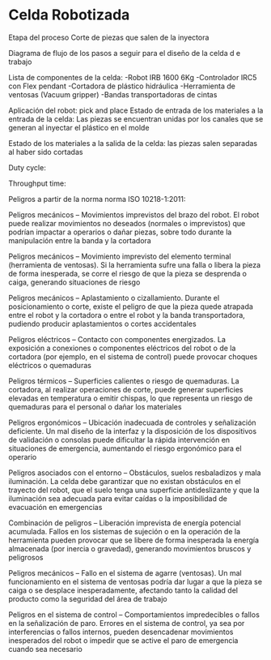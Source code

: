 # Celda Robotizada

Etapa del proceso
Corte de piezas que salen de la inyectora

Diagrama de flujo de los pasos a seguir para el diseño de la celda d e trabajo

Lista de componentes de la celda:
-Robot IRB 1600 6Kg
-Controlador IRC5 con Flex pendant
-Cortadora de plástico hidráulica
-Herramienta de ventosas  (Vacuum gripper)
-Bandas transportadoras de cintas

Aplicación del robot: pick and place
Estado de entrada de los materiales a la entrada de la celda: Las piezas se encuentran unidas por los canales que se generan al inyectar el plástico en el molde

Estado de los materiales a la salida de la celda: las piezas salen separadas al haber sido cortadas

Duty cycle:

Throughput time:


Peligros a partir de la norma  norma ISO 10218-1:2011:

Peligros mecánicos – Movimientos imprevistos del brazo del robot.
El robot puede realizar movimientos no deseados (normales o imprevistos) que podrían impactar a operarios o dañar piezas, sobre todo durante la manipulación entre la banda y la cortadora 

Peligros mecánicos – Movimiento imprevisto del elemento terminal (herramienta de ventosas).
Si la herramienta sufre una falla o libera la pieza de forma inesperada, se corre el riesgo de que la pieza se desprenda o caiga, generando situaciones de riesgo 

Peligros mecánicos – Aplastamiento o cizallamiento.
Durante el posicionamiento o corte, existe el peligro de que la pieza quede atrapada entre el robot y la cortadora o entre el robot y la banda transportadora, pudiendo producir aplastamientos o cortes accidentales 

Peligros eléctricos – Contacto con componentes energizados.
La exposición a conexiones o componentes eléctricos del robot o de la cortadora (por ejemplo, en el sistema de control) puede provocar choques eléctricos o quemaduras 

Peligros térmicos – Superficies calientes o riesgo de quemaduras.
La cortadora, al realizar operaciones de corte, puede generar superficies elevadas en temperatura o emitir chispas, lo que representa un riesgo de quemaduras para el personal o dañar los materiales 

Peligros ergonómicos – Ubicación inadecuada de controles y señalización deficiente.
Un mal diseño de la interfaz y la disposición de los dispositivos de validación o consolas puede dificultar la rápida intervención en situaciones de emergencia, aumentando el riesgo ergonómico para el operario 

Peligros asociados con el entorno – Obstáculos, suelos resbaladizos y mala iluminación.
La celda debe garantizar que no existan obstáculos en el trayecto del robot, que el suelo tenga una superficie antideslizante y que la iluminación sea adecuada para evitar caídas o la imposibilidad de evacuación en emergencias 

Combinación de peligros – Liberación imprevista de energía potencial acumulada.
Fallos en los sistemas de sujeción o en la operación de la herramienta pueden provocar que se libere de forma inesperada la energía almacenada (por inercia o gravedad), generando movimientos bruscos y peligrosos 

Peligros mecánicos – Fallo en el sistema de agarre (ventosas).
Un mal funcionamiento en el sistema de ventosas podría dar lugar a que la pieza se caiga o se desplace inesperadamente, afectando tanto la calidad del producto como la seguridad del área de trabajo 

Peligros en el sistema de control – Comportamientos impredecibles o fallos en la señalización de paro.
Errores en el sistema de control, ya sea por interferencias o fallos internos, pueden desencadenar movimientos inesperados del robot o impedir que se active el paro de emergencia cuando sea necesario 
